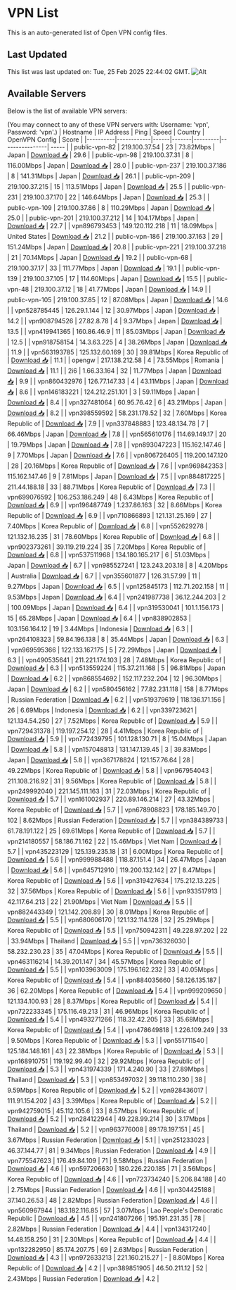 # VPN List

This is an auto-generated list of Open VPN config files.

## Last Updated

This list was last updated on: Tue, 25 Feb 2025 22:44:02 GMT.
![Alt](https://repobeats.axiom.co/api/embed/186b98318ef1479477931607c1ad7d823f12451f.svg "Repobeats analytics image")

## Available Servers

Below is the list of available VPN servers:

(You may connect to any of these VPN servers with: Username: 'vpn', Password: 'vpn'.)
| Hostname | IP Address | Ping | Speed | Country | OpenVPN Config | Score |
|----------|------------|------|-------|---------|----------------| ----- |
| public-vpn-82 | 219.100.37.54 | 23 | 73.82Mbps | Japan | [Download 📥](./configs/server_0_JP.ovpn) | 29.6 |
| public-vpn-98 | 219.100.37.31 | 8 | 116.00Mbps | Japan | [Download 📥](./configs/server_1_JP.ovpn) | 28.0 |
| public-vpn-237 | 219.100.37.186 | 8 | 141.31Mbps | Japan | [Download 📥](./configs/server_2_JP.ovpn) | 26.1 |
| public-vpn-209 | 219.100.37.215 | 15 | 113.51Mbps | Japan | [Download 📥](./configs/server_3_JP.ovpn) | 25.5 |
| public-vpn-231 | 219.100.37.170 | 22 | 146.64Mbps | Japan | [Download 📥](./configs/server_4_JP.ovpn) | 25.3 |
| public-vpn-109 | 219.100.37.86 | 8 | 110.29Mbps | Japan | [Download 📥](./configs/server_5_JP.ovpn) | 25.0 |
| public-vpn-201 | 219.100.37.212 | 14 | 104.17Mbps | Japan | [Download 📥](./configs/server_6_JP.ovpn) | 22.7 |
| vpn896793453 | 149.120.112.218 | 11 | 18.09Mbps | United States | [Download 📥](./configs/server_7_US.ovpn) | 21.2 |
| public-vpn-186 | 219.100.37.163 | 29 | 151.24Mbps | Japan | [Download 📥](./configs/server_8_JP.ovpn) | 20.8 |
| public-vpn-221 | 219.100.37.218 | 21 | 70.14Mbps | Japan | [Download 📥](./configs/server_9_JP.ovpn) | 19.2 |
| public-vpn-68 | 219.100.37.17 | 33 | 111.77Mbps | Japan | [Download 📥](./configs/server_10_JP.ovpn) | 19.1 |
| public-vpn-139 | 219.100.37.105 | 17 | 114.60Mbps | Japan | [Download 📥](./configs/server_11_JP.ovpn) | 15.5 |
| public-vpn-48 | 219.100.37.12 | 18 | 41.77Mbps | Japan | [Download 📥](./configs/server_12_JP.ovpn) | 14.9 |
| public-vpn-105 | 219.100.37.85 | 12 | 87.08Mbps | Japan | [Download 📥](./configs/server_13_JP.ovpn) | 14.6 |
| vpn528785445 | 126.29.1.144 | 12 | 30.97Mbps | Japan | [Download 📥](./configs/server_14_JP.ovpn) | 14.2 |
| vpn908794526 | 27.82.8.78 | 4 | 9.37Mbps | Japan | [Download 📥](./configs/server_15_JP.ovpn) | 13.5 |
| vpn419941365 | 160.86.46.9 | 11 | 85.03Mbps | Japan | [Download 📥](./configs/server_16_JP.ovpn) | 12.5 |
| vpn918758154 | 14.3.63.225 | 4 | 38.26Mbps | Japan | [Download 📥](./configs/server_17_JP.ovpn) | 11.9 |
| vpn563193785 | 125.132.60.169 | 30 | 39.81Mbps | Korea Republic of | [Download 📥](./configs/server_18_KR.ovpn) | 11.1 |
| opengw | 217.138.212.58 | 4 | 73.55Mbps | Romania | [Download 📥](./configs/server_19_RO.ovpn) | 11.1 |
| 2i6 | 1.66.33.164 | 32 | 11.77Mbps | Japan | [Download 📥](./configs/server_20_JP.ovpn) | 9.9 |
| vpn860432976 | 126.77.147.33 | 4 | 43.11Mbps | Japan | [Download 📥](./configs/server_21_JP.ovpn) | 8.6 |
| vpn146183221 | 124.212.251.101 | 3 | 59.11Mbps | Japan | [Download 📥](./configs/server_22_JP.ovpn) | 8.4 |
| vpn327481064 | 60.95.76.42 | 6 | 43.21Mbps | Japan | [Download 📥](./configs/server_23_JP.ovpn) | 8.2 |
| vpn398559592 | 58.231.178.52 | 32 | 7.60Mbps | Korea Republic of | [Download 📥](./configs/server_24_KR.ovpn) | 7.9 |
| vpn337848883 | 123.48.134.78 | 7 | 66.46Mbps | Japan | [Download 📥](./configs/server_25_JP.ovpn) | 7.8 |
| vpn565610176 | 114.69.149.17 | 20 | 19.79Mbps | Japan | [Download 📥](./configs/server_26_JP.ovpn) | 7.8 |
| vpn893047223 | 115.162.147.46 | 9 | 7.70Mbps | Japan | [Download 📥](./configs/server_27_JP.ovpn) | 7.6 |
| vpn806726405 | 119.200.147.120 | 28 | 20.16Mbps | Korea Republic of | [Download 📥](./configs/server_28_KR.ovpn) | 7.6 |
| vpn969842353 | 115.162.147.46 | 9 | 7.81Mbps | Japan | [Download 📥](./configs/server_29_JP.ovpn) | 7.5 |
| vpn884817225 | 211.44.188.18 | 33 | 88.71Mbps | Korea Republic of | [Download 📥](./configs/server_30_KR.ovpn) | 7.3 |
| vpn699076592 | 106.253.186.249 | 48 | 6.43Mbps | Korea Republic of | [Download 📥](./configs/server_31_KR.ovpn) | 6.9 |
| vpn196487749 | 1.237.86.163 | 32 | 8.66Mbps | Korea Republic of | [Download 📥](./configs/server_32_KR.ovpn) | 6.9 |
| vpn710866893 | 121.131.25.169 | 27 | 7.40Mbps | Korea Republic of | [Download 📥](./configs/server_33_KR.ovpn) | 6.8 |
| vpn552629278 | 121.132.16.235 | 31 | 78.60Mbps | Korea Republic of | [Download 📥](./configs/server_34_KR.ovpn) | 6.8 |
| vpn902373261 | 39.119.219.224 | 35 | 7.20Mbps | Korea Republic of | [Download 📥](./configs/server_35_KR.ovpn) | 6.8 |
| vpn537511968 | 134.180.165.217 | 6 | 51.03Mbps | Japan | [Download 📥](./configs/server_36_JP.ovpn) | 6.7 |
| vpn985527241 | 123.243.203.18 | 8 | 4.20Mbps | Australia | [Download 📥](./configs/server_37_AU.ovpn) | 6.7 |
| vpn355601877 | 126.31.57.99 | 11 | 9.27Mbps | Japan | [Download 📥](./configs/server_38_JP.ovpn) | 6.5 |
| vpn125845173 | 112.71.202.158 | 11 | 9.53Mbps | Japan | [Download 📥](./configs/server_39_JP.ovpn) | 6.4 |
| vpn241987738 | 36.12.244.203 | 2 | 100.09Mbps | Japan | [Download 📥](./configs/server_40_JP.ovpn) | 6.4 |
| vpn319530041 | 101.1.156.173 | 15 | 65.28Mbps | Japan | [Download 📥](./configs/server_41_JP.ovpn) | 6.4 |
| vpn838902853 | 103.156.164.12 | 19 | 3.44Mbps | Indonesia | [Download 📥](./configs/server_42_ID.ovpn) | 6.3 |
| vpn264108323 | 59.84.196.138 | 8 | 35.44Mbps | Japan | [Download 📥](./configs/server_43_JP.ovpn) | 6.3 |
| vpn969595366 | 122.133.167.175 | 5 | 72.29Mbps | Japan | [Download 📥](./configs/server_44_JP.ovpn) | 6.3 |
| vpn490535641 | 211.221.174.103 | 28 | 7.48Mbps | Korea Republic of | [Download 📥](./configs/server_45_KR.ovpn) | 6.3 |
| vpn513559224 | 115.37.211.168 | 5 | 96.81Mbps | Japan | [Download 📥](./configs/server_46_JP.ovpn) | 6.2 |
| vpn868554692 | 152.117.232.204 | 12 | 96.30Mbps | Japan | [Download 📥](./configs/server_47_JP.ovpn) | 6.2 |
| vpn580456162 | 77.82.231.118 | 158 | 8.77Mbps | Russian Federation | [Download 📥](./configs/server_48_RU.ovpn) | 6.2 |
| vpn519379619 | 118.136.171.156 | 26 | 6.69Mbps | Indonesia | [Download 📥](./configs/server_49_ID.ovpn) | 6.2 |
| vpn339723621 | 121.134.54.250 | 27 | 7.52Mbps | Korea Republic of | [Download 📥](./configs/server_50_KR.ovpn) | 5.9 |
| vpn729431378 | 119.197.254.12 | 28 | 4.41Mbps | Korea Republic of | [Download 📥](./configs/server_51_KR.ovpn) | 5.9 |
| vpn772439795 | 101.128.130.71 | 8 | 15.04Mbps | Japan | [Download 📥](./configs/server_52_JP.ovpn) | 5.8 |
| vpn157048813 | 131.147.139.45 | 3 | 39.83Mbps | Japan | [Download 📥](./configs/server_53_JP.ovpn) | 5.8 |
| vpn367178824 | 121.157.76.64 | 28 | 49.22Mbps | Korea Republic of | [Download 📥](./configs/server_54_KR.ovpn) | 5.8 |
| vpn967954043 | 211.108.216.92 | 31 | 9.56Mbps | Korea Republic of | [Download 📥](./configs/server_55_KR.ovpn) | 5.8 |
| vpn249992040 | 221.145.111.163 | 31 | 72.03Mbps | Korea Republic of | [Download 📥](./configs/server_56_KR.ovpn) | 5.7 |
| vpn161002937 | 220.89.146.214 | 27 | 43.32Mbps | Korea Republic of | [Download 📥](./configs/server_57_KR.ovpn) | 5.7 |
| vpn678908823 | 178.185.149.70 | 102 | 8.62Mbps | Russian Federation | [Download 📥](./configs/server_58_RU.ovpn) | 5.7 |
| vpn384389733 | 61.78.191.122 | 25 | 69.61Mbps | Korea Republic of | [Download 📥](./configs/server_59_KR.ovpn) | 5.7 |
| vpn214180557 | 58.186.71.162 | 22 | 15.46Mbps | Viet Nam | [Download 📥](./configs/server_60_VN.ovpn) | 5.7 |
| vpn435223129 | 125.139.235.18 | 31 | 6.00Mbps | Korea Republic of | [Download 📥](./configs/server_61_KR.ovpn) | 5.6 |
| vpn999988488 | 118.87.151.4 | 34 | 26.47Mbps | Japan | [Download 📥](./configs/server_62_JP.ovpn) | 5.6 |
| vpn645712910 | 119.200.132.142 | 27 | 8.47Mbps | Korea Republic of | [Download 📥](./configs/server_63_KR.ovpn) | 5.6 |
| vpn319427634 | 175.212.13.225 | 32 | 37.56Mbps | Korea Republic of | [Download 📥](./configs/server_64_KR.ovpn) | 5.6 |
| vpn933517913 | 42.117.64.213 | 22 | 21.90Mbps | Viet Nam | [Download 📥](./configs/server_65_VN.ovpn) | 5.5 |
| vpn882443349 | 121.142.208.89 | 30 | 8.01Mbps | Korea Republic of | [Download 📥](./configs/server_66_KR.ovpn) | 5.5 |
| vpn680606170 | 121.132.114.128 | 32 | 25.29Mbps | Korea Republic of | [Download 📥](./configs/server_67_KR.ovpn) | 5.5 |
| vpn750942311 | 49.228.97.202 | 22 | 33.94Mbps | Thailand | [Download 📥](./configs/server_68_TH.ovpn) | 5.5 |
| vpn736326030 | 58.232.230.23 | 35 | 47.04Mbps | Korea Republic of | [Download 📥](./configs/server_69_KR.ovpn) | 5.5 |
| vpn463116214 | 14.39.201.147 | 34 | 45.57Mbps | Korea Republic of | [Download 📥](./configs/server_70_KR.ovpn) | 5.5 |
| vpn103963009 | 175.196.162.232 | 33 | 40.05Mbps | Korea Republic of | [Download 📥](./configs/server_71_KR.ovpn) | 5.4 |
| vpn884035660 | 58.126.135.187 | 36 | 62.20Mbps | Korea Republic of | [Download 📥](./configs/server_72_KR.ovpn) | 5.4 |
| vpn999209650 | 121.134.100.93 | 28 | 8.37Mbps | Korea Republic of | [Download 📥](./configs/server_73_KR.ovpn) | 5.4 |
| vpn722233345 | 175.116.49.213 | 31 | 46.96Mbps | Korea Republic of | [Download 📥](./configs/server_74_KR.ovpn) | 5.4 |
| vpn493271266 | 118.32.42.205 | 33 | 35.68Mbps | Korea Republic of | [Download 📥](./configs/server_75_KR.ovpn) | 5.4 |
| vpn478649818 | 1.226.109.249 | 33 | 9.50Mbps | Korea Republic of | [Download 📥](./configs/server_76_KR.ovpn) | 5.3 |
| vpn551711540 | 125.184.148.161 | 43 | 22.38Mbps | Korea Republic of | [Download 📥](./configs/server_77_KR.ovpn) | 5.3 |
| vpn168910751 | 119.192.99.40 | 32 | 29.92Mbps | Korea Republic of | [Download 📥](./configs/server_78_KR.ovpn) | 5.3 |
| vpn431974339 | 171.4.240.90 | 33 | 27.89Mbps | Thailand | [Download 📥](./configs/server_79_TH.ovpn) | 5.3 |
| vpn853497032 | 39.118.110.230 | 38 | 9.59Mbps | Korea Republic of | [Download 📥](./configs/server_80_KR.ovpn) | 5.2 |
| vpn928436017 | 111.91.154.202 | 43 | 3.39Mbps | Korea Republic of | [Download 📥](./configs/server_81_KR.ovpn) | 5.2 |
| vpn942759015 | 45.112.105.6 | 33 | 8.57Mbps | Korea Republic of | [Download 📥](./configs/server_82_KR.ovpn) | 5.2 |
| vpn284122944 | 49.228.99.214 | 30 | 3.17Mbps | Thailand | [Download 📥](./configs/server_83_TH.ovpn) | 5.2 |
| vpn963776008 | 89.178.197.151 | 45 | 3.67Mbps | Russian Federation | [Download 📥](./configs/server_84_RU.ovpn) | 5.1 |
| vpn251233023 | 46.37.144.77 | 81 | 9.34Mbps | Russian Federation | [Download 📥](./configs/server_85_RU.ovpn) | 4.9 |
| vpn775547623 | 176.49.84.109 | 71 | 9.58Mbps | Russian Federation | [Download 📥](./configs/server_86_RU.ovpn) | 4.6 |
| vpn597206630 | 180.226.220.185 | 71 | 3.56Mbps | Korea Republic of | [Download 📥](./configs/server_87_KR.ovpn) | 4.6 |
| vpn723734240 | 5.206.84.188 | 40 | 2.75Mbps | Russian Federation | [Download 📥](./configs/server_88_RU.ovpn) | 4.6 |
| vpn304425188 | 37.140.26.53 | 48 | 2.82Mbps | Russian Federation | [Download 📥](./configs/server_89_RU.ovpn) | 4.6 |
| vpn560967944 | 183.182.116.85 | 57 | 3.07Mbps | Lao People's Democratic Republic | [Download 📥](./configs/server_90_LA.ovpn) | 4.5 |
| vpn241807266 | 195.191.231.35 | 78 | 2.82Mbps | Russian Federation | [Download 📥](./configs/server_91_RU.ovpn) | 4.4 |
| vpn134317240 | 14.48.158.250 | 31 | 2.30Mbps | Korea Republic of | [Download 📥](./configs/server_92_KR.ovpn) | 4.4 |
| vpn132282950 | 85.174.207.75 | 69 | 2.63Mbps | Russian Federation | [Download 📥](./configs/server_93_RU.ovpn) | 4.3 |
| vpn972633213 | 221.160.215.27 | - | 8.80Mbps | Korea Republic of | [Download 📥](./configs/server_94_KR.ovpn) | 4.2 |
| vpn389851905 | 46.50.211.12 | 52 | 2.43Mbps | Russian Federation | [Download 📥](./configs/server_95_RU.ovpn) | 4.2 |
